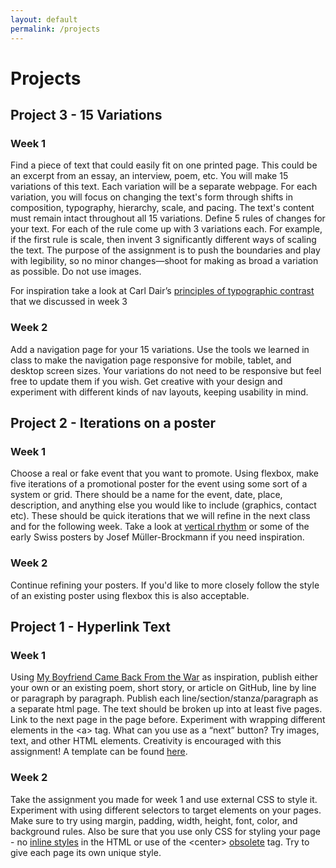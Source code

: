 ```yaml
---
layout: default
permalink: /projects
---
```


# Projects

## Project 3 - 15 Variations

### Week 1 

Find a piece of text that could easily fit on one printed page. This could be an excerpt from an essay, an interview, poem, etc. You will make 15 variations of this text. Each variation will be a separate webpage. For each variation, you will focus on changing the text's form through shifts in composition, typography, hierarchy, scale, and pacing. The text's content must remain intact throughout all 15 variations. Define 5 rules of changes for your text. For each of the rule come up with 3 variations each. For example, if the first rule is scale, then invent 3 significantly different ways of scaling the text. The purpose of the assignment is to push the boundaries and play with legibility, so no minor changes—shoot for making as broad a variation as possible. Do not use images. 

For inspiration take a look at Carl Dair’s [principles of typographic contrast](https://drive.google.com/open?id=1qULLI4dcY1gE54EaLxhYmL_Bq7puo5qI) that we discussed in week 3

### Week 2

Add a navigation page for your 15 variations. Use the tools we learned in class to make the navigation page responsive for mobile, tablet, and desktop screen sizes. Your variations do not need to be responsive but feel free to update them if you wish. Get creative with your design and experiment with different kinds of nav layouts, keeping usability in mind.

## Project 2 - Iterations on a poster 

### Week 1

Choose a real or fake event that you want to promote. Using flexbox, make five iterations of a promotional poster for the event using some sort of a system or grid. There should be a name for the event, date, place, description, and anything else you would like to include (graphics, contact etc). These should be quick iterations that we will refine in the next class and for the following week. Take a look at [vertical rhythm](http://verticalrhythm.org/) or some of the early Swiss posters by Josef Müller-Brockmann if you need inspiration.

### Week 2

Continue refining your posters. If you'd like to more closely follow the style of an existing poster using flexbox this is also acceptable.

## Project 1 - Hyperlink Text 

### Week 1

Using [My Boyfriend Came Back From the War](http://www.teleportacia.org/war/) as inspiration, publish either your own or an existing poem, short story, or article on GitHub, line by line or paragraph by paragraph. Publish each line/section/stanza/paragraph as a separate html page. The text should be broken up into at least five pages. Link to the next page in the page before. Experiment with wrapping different elements in the \<a\> tag. What can you use as a “next” button? Try images, text, and other HTML elements. Creativity is encouraged with this assignment! A template can be found [here](https://github.com/wdbasics/assignment_1_template).

### Week 2

Take the assignment you made for week 1 and use external CSS to style it. Experiment with using different selectors to target elements on your pages. Make sure to try using margin, padding, width, height, font, color, and background rules. Also be sure that you use only CSS for styling your page - no [inline styles](https://www.lifewire.com/avoid-inline-styles-for-css-3466846) in the HTML or use of the \<center\> [obsolete](https://developer.mozilla.org/en-US/docs/Web/HTML/Element/center) tag. Try to give each page its own unique style.